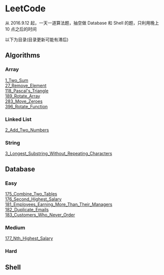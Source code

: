 # LeetCode

从 2016.9.12 起，一天一道算法题，抽空做 Database 和 Shell 的题，只利用晚上 10 点之后的时间

以下为目录(目录更新可能有滞后)

## Algorithms

### Array

[1_Two_Sum](/Array/Easy_1_Two_Sum.md)  
[27_Remove_Element](/Array/Easy_27_Remove_Element.md)  
[118_Pascal's_Triangle](/Array/Easy_118_Pascal's_Triangle.md)  
[189_Rotate_Array](/Array/Easy_189_Rotate_Array.md)  
[283_Move_Zeroes](/Array/Easy_283_Move_Zeroes.md)  
[396_Rotate_Function](/Array/Easy_396_Rotate_Function.md)  

### Linked List

[2_Add_Two_Numbers](/Linked_List/Easy_2_Add_Two_Numbers.md)  

### String

[3_Longest_Substring_Without_Repeating_Characters](/String/Easy_3_Longest_Substring_Without_Repeating_Characters.md)  

## Database

### Easy

[175_Combine_Two_Tables](/Database/Easy_175_Combine_Two_Tables.md)  
[176_Second_Highest_Salary](/Database/Easy_176_Second_Highest_Salary.md)  
[181_Employees_Earning_More_Than_Their_Managers](/Database/Easy_181_Employees_Earning_More_Than_Their_Managers.md)  
[182_Duplicate_Emails](/Database/Easy_182_Duplicate_Emails.md)  
[183_Customers_Who_Never_Order](/Database/Easy_183_Customers_Who_Never_Order.md)  

### Medium

[177_Nth_Highest_Salary](/Database/Medium_177_Nth_Highest_Salary.md)  

### Hard

## Shell
